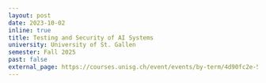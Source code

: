 ```yaml
---
layout: post
date: 2023-10-02
inline: true
title: Testing and Security of AI Systems
university: University of St. Gallen
semester: Fall 2025
past: false
external_page: https://courses.unisg.ch/event/events/by-term/4d90fc2e-5321-473f-84d5-498a70062b9d/15388594
---
```

